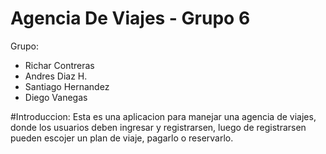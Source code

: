 # Agencia De Viajes - Grupo 6
  Grupo: 
  - Richar Contreras
  - Andres Diaz H. 
  - Santiago Hernandez
  - Diego Vanegas
 
#Introduccion:
Esta es una aplicacion para manejar una agencia de viajes, donde los usuarios deben ingresar y registrarsen, luego de registrarsen pueden escojer un plan de viaje, pagarlo o reservarlo.

#

#

